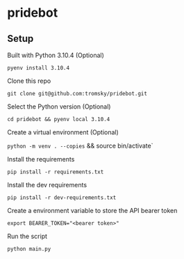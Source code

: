 # pridebot

## Setup

Built with Python 3.10.4 (Optional)

`pyenv install 3.10.4`

Clone this repo

`git clone git@github.com:tromsky/pridebot.git`

Select the Python version (Optional)

`cd pridebot && pyenv local 3.10.4`

Create a virtual environment (Optional)

`python -m venv . --copies` && source bin/activate`

Install the requirements

`pip install -r requirements.txt`

Install the dev requirements

`pip install -r dev-requirements.txt`

Create a environment variable to store the API bearer token

`export BEARER_TOKEN="<bearer token>"`

Run the script

`python main.py`
